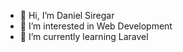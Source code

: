 - 👋 Hi, I’m Daniel Siregar
- 👀 I’m interested in Web Development
- 🌱 I’m currently learning Laravel
<!-- - 💞️ I’m looking to collaborate on ... -->
<!-- - 📫 How to reach me ... -->

<!---
siregardaniel/siregardaniel is a ✨ special ✨ repository because its `README.md` (this file) appears on your GitHub profile.
You can click the Preview link to take a look at your changes.
--->
